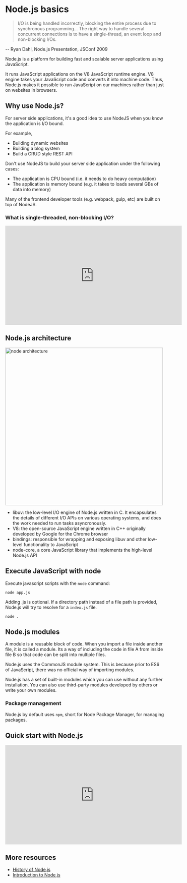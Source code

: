 # Node.js basics

> I/O is being handled incorrectly, blocking the entire process due to synchronous programming... The right way to handle several concurrent connections is to have a single-thread, an event loop and non-blocking I/Os.

-- Ryan Dahl, Node.js Presentation, JSConf 2009

Node.js is a platform for building fast and scalable server applications using JavaScript.

It runs JavaScript applications on the V8 JavaScript runtime engine. V8 engine takes your JavaScript code and converts it into machine code. Thus, Node.js makes it possible to run JavaScript on our machines rather than just on websites in browsers.

## Why use Node.js?

For server side applications, it's a good idea to use NodeJS when you know the application is I/O bound.

For example,

- Building dynamic websites
- Building a blog system
- Build a CRUD style REST API

Don't use NodeJS to build your server side application under the following cases:

- The application is CPU bound (i.e. it needs to do heavy computation)
- The application is memory bound (e.g. it takes to loads several GBs of data into memory)

Many of the frontend developer tools (e.g. webpack, gulp, etc) are built on top of NodeJS.

### What is single-threaded, non-blocking I/O?

<iframe width="560" height="315" src="https://www.youtube-nocookie.com/embed/jOupHNvDIq8" frameborder="0" allow="accelerometer; autoplay; encrypted-media; gyroscope; picture-in-picture" allowfullscreen></iframe>

## Node.js architecture

<img src="javascript/_media/nodejs.jpg" alt="node architecture" width="500"/>

- libuv: the low-level I/O engine of Node.js written in C. It encapsulates the details of different I/O APIs on various operating systems, and does the work needed to run tasks asyncronously.
- V8: the open-source JavaScript engine written in C++ originally developed by Google for the Chrome browser
- bindings: responsible for wrapping and exposing libuv and other low-level functionality to JavaScript
- node-core, a core JavaScript library that implements the high-level Node.js API

## Execute JavaScript with node

Execute javascript scripts with the `node` command:

```
node app.js
```

Adding .js is optional. If a directory path instead of a file path is provided, Node.js will try to resolve for a `index.js` file.

```
node .
```

## Node.js modules

A module is a reusable block of code. When you import a file inside another file, it is called a module. Its a way of including the code in file A from inside file B so that code can be split into multiple files.

Node.js uses the CommonJS module system. This is because prior to ES6 of JavaScript, there was no official way of importing modules.

Node.js has a set of built-in modules which you can use without any further installation. You can also use third-party modules developed by others or write your own modules.

### Package management

Node.js by default uses `npm`, short for Node Package Manager, for managing packages.

## Quick start with Node.js

<iframe width="560" height="315" src="https://www.youtube-nocookie.com/embed/pU9Q6oiQNd0" frameborder="0" allow="accelerometer; autoplay; encrypted-media; gyroscope; picture-in-picture" allowfullscreen></iframe>

## More resources

- [History of Node.js](https://blog.risingstack.com/history-of-node-js/)
- [Introduction to Node.js](https://itnext.io/introduction-to-node-js-a-beginners-guide-to-node-js-and-npm-eca9c408f9fe)

